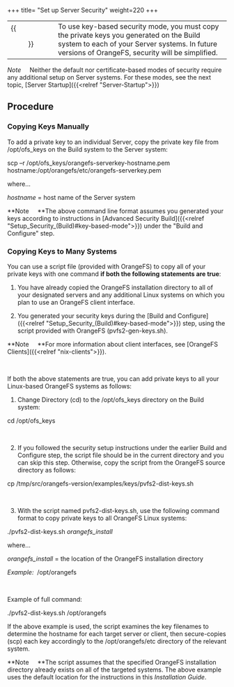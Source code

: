 +++
title= "Set up Server Security"
weight=220
+++

|  |  |
|---|---|
| {{<figure src="../images/icon_security.png" alt="Security Icon" width="50">}} | To use key-based security mode, you must copy the private keys you generated on the Build system to each of your Server systems. In future versions of OrangeFS, security will be simplified. |


*Note*     Neither the default nor certificate-based modes of security
require any additional setup on Server systems. For these modes, see the
next topic, [Server Startup]({{<relref "Server-Startup">}})

Procedure
---------

### Copying Keys Manually

To add a private key to an individual Server, copy the private key file
from /opt/ofs\_keys on the Build system to the Server system:

scp –r /opt/ofs\_keys/orangefs-serverkey-hostname.pem
hostname:/opt/orangefs/etc/orangefs-serverkey.pem

where...

*hostname* = host name of the Server system

**Note     **The above command line format assumes you generated your
keys according to instructions in [Advanced Security Build]({{<relref "Setup_Security_(Build)#key-based-mode">}}) under the "Build and
Configure" step.

### Copying Keys to Many Systems

You can use a script file (provided with OrangeFS) to copy all of your
private keys with one command **if both the following statements are
true**:

1.  You have already copied the OrangeFS installation directory to all
    of your designated servers and any additional Linux systems on which
    you plan to use an OrangeFS client interface.

2.  You generated your security keys during the [Build and
    Configure]({{<relref "Setup_Security_(Build)#key-based-mode">}}) step, using the script provided
    with OrangeFS (pvfs2-gen-keys.sh).

**Note     **For more information about client interfaces, see [OrangeFS Clients]({{<relref "nix-clients">}}).

 

If both the above statements are true, you can add private keys to all
your Linux-based OrangeFS systems as follows:

1.  Change Directory (cd) to the /opt/ofs\_keys directory on the Build
    system:

cd /opt/ofs\_keys

 

2.  If you followed the security setup instructions under the earlier
    Build and Configure step, the script file should be in the current
    directory and you can skip this step. Otherwise, copy the script
    from the OrangeFS source directory as follows:

cp /tmp/src/orangefs-version/examples/keys/pvfs2-dist-keys.sh

 

3.  With the script named pvfs2-dist-keys.sh, use the following command
    format to copy private keys to all OrangeFS Linux systems:

./pvfs2-dist-keys.sh *orangefs\_install*

where...

*orangefs\_install* = the location of the OrangeFS installation
directory

*Example:*  /opt/orangefs

 

Example of full command:

./pvfs2-dist-keys.sh /opt/orangefs

If the above example is used, the script examines the key filenames to
determine the hostname for each target server or client, then
secure-copies (scp) each key accordingly to the /opt/orangefs/etc
directory of the relevant system.  

**Note     **The script assumes that the specified OrangeFS installation
directory already exists on all of the targeted systems. The above
example uses the default location for the instructions in this
*Installation Guide*.

 

 

 

 

 
